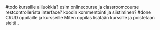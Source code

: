 #todo
kurssille aliluokkia? esim onlinecourse ja classroomcourse
restcontrollerista interface?
koodin kommentointi ja siistiminen?
#done
CRUD oppilaille ja kursseille
Miten oppilas lisätään kurssille ja poistetaan sieltä..